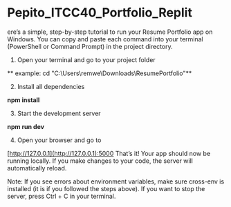 # Pepito_ITCC40_Portfolio_Replit
ere’s a simple, step-by-step tutorial to run your Resume Portfolio app on Windows. You can copy and paste each command into your terminal (PowerShell or Command Prompt) in the project directory.

1. Open your terminal and go to your project folder
   
** example: cd "C:\Users\remwe\Downloads\ResumePortfolio"**

2. Install all dependencies

**npm install**

3. Start the development server

**npm run dev**

4. Open your browser and go to

[http://127.0.0.1](http://127.0.0.1):5000
That’s it!
Your app should now be running locally. If you make changes to your code, the server will automatically reload.

Note:
If you see errors about environment variables, make sure cross-env is installed (it is if you followed the steps above).
If you want to stop the server, press Ctrl + C in your terminal.
